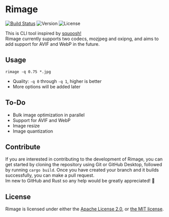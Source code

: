 # Rimage

[![Build Status](https://img.shields.io/github/actions/workflow/status/SalOne22/rimage/rust.yml?label=rimage)](https://github.com/SalOne22/rimage/actions?query=branch%3Amain+)
![Version](https://img.shields.io/crates/v/rimage)
![License](https://img.shields.io/crates/l/rimage)

This is CLI tool inspired by [squoosh!](https://squoosh.app/)  
Rimage currently supports two codecs, mozjpeg and oxipng, and aims to add support for AVIF and WebP in the future.

## Usage

`rimage -q 0.75 *.jpg`

- Quality: `-q 0` through `-q 1`, higher is better
- More options will be added later

## To-Do

- Bulk image optimization in parallel
- Support for AVIF and WebP
- Image resize
- Image quantization

## Contribute

If you are interested in contributing to the development of Rimage, you can get started by cloning the repository using Git or GitHub Desktop, followed by running `cargo build`.
Once you have created your branch and it builds successfully, you can make a pull request.  
Im new to GitHub and Rust so any help would be greatly appreciated! 🤘

## License

Rimage is licensed under either the [Apache License 2.0](https://www.apache.org/licenses/LICENSE-2.0), or [the MIT license](https://opensource.org/licenses/MIT).
